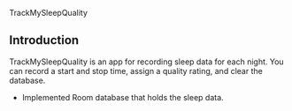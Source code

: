 TrackMySleepQuality

Introduction
------------

TrackMySleepQuality is an app for recording sleep data for each night. 
You can record a start and stop time, assign a quality rating, and clear the database.

 - Implemented Room database that holds the sleep data.
